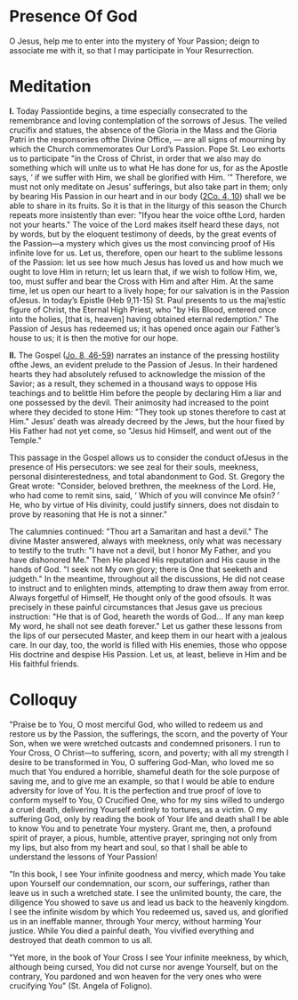 # Presence Of God

O Jesus, help me to enter into the mystery of Your Passion; deign to associate me with it, so that I may participate in Your Resurrection.

# Meditation

**I.** Today Passiontide begins, a time especially consecrated to the remembrance and loving contemplation of the sorrows of Jesus. The veiled crucifix and statues, the absence of the Gloria in the Mass and the Gloria Patri in the responsories ofthe Divine Office, — are all signs of mourning by which the Church commemorates Our Lord’s Passion. Pope St. Leo exhorts us to participate "in the Cross of Christ, in order that we also may do something which will unite us to what He has done for us, for as the Apostle says, ‘ if we suffer with Him, we shall be glorified with Him. ’" Therefore, we must not only meditate on Jesus’ sufferings, but also take part in them; only by bearing His Passion in our heart and in our body ([2Co. 4, 10](https://vulgata.online/bible/2Co.4?ed=DR2&vfn=DR2.2Co.4.10:vs)) shall we be able to share in its fruits. So it is that in the liturgy of this season the Church repeats more insistently than ever: "Ifyou hear the voice ofthe Lord, harden not your hearts." The voice of the Lord makes itself heard these days, not by words, but by the eloquent testimony of deeds, by the great events of the Passion—a mystery which gives us the most convincing proof of His infinite love for us. Let us, therefore, open our heart to the sublime lessons of the Passion: let us see how much Jesus has loved us and how much we ought to love Him in return; let us learn that, if we wish to follow Him, we, too, must suffer and bear the Cross with Him and after Him. At the same time, let us open our heart to a lively hope; for our salvation is in the Passion ofJesus. In today’s Epistle (Heb 9,11-15) St. Paul presents to us the maj’estic figure of Christ, the Eternal High Priest, who "by His Blood, entered once into the holies, \[that is, heaven\] having obtained eternal redemption." The Passion of Jesus has redeemed us; it has opened once again our Father’s house to us; it is then the motive for our hope.

**II.** The Gospel ([Jo. 8, 46-59](https://vulgata.online/bible/Jo.8?ed=DR2&vfn=DR2.Jo.8.46-59:vs)) narrates an instance of the pressing hostility ofthe Jews, an evident prelude to the Passion of Jesus. In their hardened hearts they had absolutely refused to acknowledge the mission of the Savior; as a result, they schemed in a thousand ways to oppose His teachings and to belittle Him before the people by declaring Him a liar and one possessed by the devil. Their animosity had increased to the point where they decided to stone Him: "They took up stones therefore to cast at Him." Jesus’ death was already decreed by the Jews, but the hour fixed by His Father had not yet come, so "Jesus hid Himself, and went out of the Temple."

This passage in the Gospel allows us to consider the conduct ofJesus in the presence of His persecutors: we see zeal for their souls, meekness, personal disinterestedness, and total abandonment to God. St. Gregory the Great wrote: "Consider, beloved brethren, the meekness of the Lord. He, who had come to remit sins, said, ‘ Which of you will convince Me ofsin? ’ He, who by virtue of His divinity, could justify sinners, does not disdain to prove by reasoning that He is not a sinner."

The calumnies continued: "Thou art a Samaritan and hast a devil." The divine Master answered, always with meekness, only what was necessary to testify to the truth: "I have not a devil, but I honor My Father, and you have dishonored Me." Then He placed His reputation and His cause in the hands of God. "I seek not My own glory; there is One that seeketh and judgeth." In the meantime, throughout all the discussions, He did not cease to instruct and to enlighten minds, attempting to draw them away from error. Always forgetful of Himself, He thought only of the good ofsouls. It was precisely in these painful circumstances that Jesus gave us precious instruction: "He that is of God, heareth the words of God... If any man keep My word, he shall not see death forever." Let us gather these lessons from the lips of our persecuted Master, and keep them in our heart with a jealous care. In our day, too, the world is filled with His enemies, those who oppose His doctrine and despise His Passion. Let us, at least, believe in Him and be His faithful friends.

# Colloquy

"Praise be to You, O most merciful God, who willed to redeem us and restore us by the Passion, the sufferings, the scorn, and the poverty of Your Son, when we were wretched outcasts and condemned prisoners. I run to Your Cross, O Christ—to suffering, scorn, and poverty; with all my strength I desire to be transformed in You, O suffering God-Man, who loved me so much that You endured a horrible, shameful death for the sole purpose of saving me, and to give me an example, so that I would be able to endure adversity for love of You. It is the perfection and true proof of love to conform myself to You, O Crucified One, who for my sins willed to undergo a cruel death, delivering Yourself entirely to tortures, as a victim. O my suffering God, only by reading the book of Your life and death shall I be able to know You and to penetrate Your mystery. Grant me, then, a profound spirit of prayer, a pious, humble, attentive prayer, springing not only from my lips, but also from my heart and soul, so that I shall be able to understand the lessons of Your Passion!

"In this book, I see Your infinite goodness and mercy, which made You take upon Yourself our condemnation, our scorn, our sufferings, rather than leave us in such a wretched state. I see the unlimited bounty, the care, the diligence You showed to save us and lead us back to the heavenly kingdom. I see the infinite wisdom by which You redeemed us, saved us, and glorified us in an ineffable manner, through Your mercy, without harming Your justice. While You died a painful death, You vivified everything and destroyed that death common to us all.

"Yet more, in the book of Your Cross I see Your infinite meekness, by which, although being cursed, You did not curse nor avenge Yourself, but on the contrary, You pardoned and won heaven for the very ones who were crucifying You" (St. Angela of Foligno).
